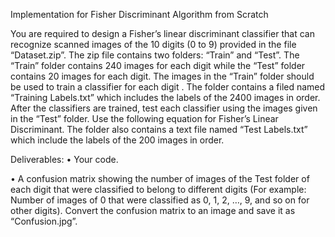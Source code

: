 Implementation for Fisher Discriminant Algorithm from Scratch

You are required to design a Fisher’s linear discriminant classifier that can recognize scanned
images of the 10 digits (0 to 9) provided in the file “Dataset.zip”. The zip file
contains two folders: “Train” and “Test”. The “Train” folder contains 240 images for each
digit while the “Test” folder contains 20 images for each digit. The images in the “Train”
folder should be used to train a classifier for each digit . The folder contains a filed named “Training Labels.txt” which
includes the labels of the 2400 images in order. After the classifiers are trained, test each
classifier using the images given in the “Test” folder. Use the following equation for Fisher’s
Linear Discriminant. The folder also contains a text file named “Test
Labels.txt” which include the labels of the 200 images in order.

Deliverables:
• Your code.

• A confusion matrix showing the number of images of the Test folder of each digit
that were classified to belong to different digits (For example: Number of images of 0
that were classified as 0, 1, 2, …, 9, and so on for other digits). Convert the
confusion matrix to an image and save it as “Confusion.jpg”.
